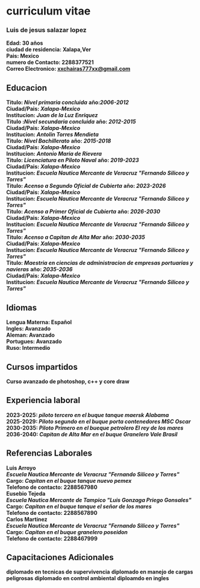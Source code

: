 # curriculum vitae #
### Luis de jesus salazar lopez
**Edad: 30 años**<br>
**ciudad de residencia: Xalapa,Ver**<br>
**Pais: Mexico**<br>
**numero de Contacto: 2288377521**<br>
**Correo Electronico: xxchairas777xx@gmail.com**<br>
## Educacion  ##
**Titulo: _Nivel primaria concluida_** **año:_2006-2012_** <br>
**Ciudad/Pais: _Xalapa-Mexico_**<br>**Institucion: _Juan de la Luz Enriquez_**<br>
**Titulo :_Nivel secundaria concluida_** **año: _2012-2015_** <br>
**Ciudad/Pais: _Xalapa-Mexico_**<br>**Institucion: _Antolin Torres Mendieta_**<br>
**Titulo: _Nivel Bachillerato_** **año: _2015-2018_** <br>
**Ciudad/Pais: _Xalapa-Mexico_**<br>**Institucion: _Antonio Maria de Rievera_**<br>
**Titulo: _Licenciatura en Piloto Naval_** **año: _2019-2023_** <br>
**Ciudad/Pais: _Xalapa-Mexico_**<br>**Institucion: _Escuela Nautica Mercante de Veracruz "Fernando Siliceo y Torres"_**<br>
**Titulo: _Acenso a Segundo Oficial de Cubierta_** **año: _2023-2026_** <br>
**Ciudad/Pais: _Xalapa-Mexico_**<br>**Institucion: _Escuela Nautica Mercante de Veracruz "Fernando Siliceo y Torres"_**<br>
**Titulo: _Acenso a Primer Oficial de Cubierta_** **año: _2026-2030_** <br>
**Ciudad/Pais: _Xalapa-Mexico_**<br>**Institucion: _Escuela Nautica Mercante de Veracruz "Fernando Siliceo y Torres"_**<br>
**Titulo: _Acenso a Capitan de Alta Mar_** **año: _2030-2035_** <br>
**Ciudad/Pais: _Xalapa-Mexico_**<br>**Institucion: _Escuela Nautica Mercante de Veracruz "Fernando Siliceo y Torres"_**<br>
**Titulo: _Maestria en ciencias de administracion de empresas portuarias y navieras_** **año: _2035-2036_** <br>
**Ciudad/Pais: _Xalapa-Mexico_**<br>**Institucion: _Escuela Nautica Mercante de Veracruz "Fernando Siliceo y Torres"_**<br>
## Idiomas ##  
**Lengua Materna: Español** <br>
**Ingles: Avanzado** <br>
**Aleman: Avanzado** <br>
**Portugues: Avanzado** <br>
**Ruso: Intermedio** <br>
## Cursos impartidos ##
**Curso avanzado de photoshop, c++ y core draw**
## Experiencia laboral ##
**2023-2025: _piloto tercero en el buque tanque maersk Alabama_**<br>
**2025-2029: _Piloto segundo en el buque porta contenedores MSC Oscar_**<br>
**2030-2035: _Piloto Primero en el bueque petrolero El rey de los mares_**<br>
**2036-2040: _Capitan de Alta Mar en el buque Granelero Vale Brasil_**<br>
## Referencias Laborales ##
**Luis Arroyo** <br> **_Escuela Nautica Mercante de Veracruz "Fernando Siliceo y Torres"_** <br> **Cargo: _Capitan en el buque tanque nuevo pemex_** <br> **Telefono de contacto: 2288567980** <br>
**Eusebio Tejeda** <br> **_Escuela Nautica Mercante de Tampico "Luis Gonzaga Priego Gonsales"_** <br> **Cargo: _Capitan en el buque tanque el señor de los mares_** <br> **Telefono de contacto: 2288567890** <br>
**Carlos Martinez** <br> **_Escuela Nautica Mercante de Veracruz "Fernando Siliceo y Torres"_** <br> **Cargo: _Capitan en el buque granelero poseidon_** <br> **Telefono de contacto: 2288467999** <br>
## Capacitaciones Adicionales ##
**diplomado en tecnicas de supervivencia**
**diplomado en manejo de cargas peligrosas**
**diplomado en control ambiental**
**diploamdo en ingles**
